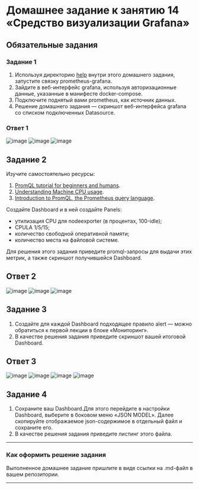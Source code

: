 # Домашнее задание к занятию 14 «Средство визуализации Grafana»

## Обязательные задания

### Задание 1

1. Используя директорию [help](./help) внутри этого домашнего задания, запустите связку prometheus-grafana.
1. Зайдите в веб-интерфейс grafana, используя авторизационные данные, указанные в манифесте docker-compose.
1. Подключите поднятый вами prometheus, как источник данных.
1. Решение домашнего задания — скриншот веб-интерфейса grafana со списком подключенных Datasource.

### Ответ 1

![image](https://github.com/user-attachments/assets/92c7ee1c-0af2-469b-b6c1-77b04fd67ef1)
![image](https://github.com/user-attachments/assets/26d9f180-9d2c-453d-a59d-810fa2eff7ea)
![image](https://github.com/user-attachments/assets/a83faac0-5cdb-43a0-b6c8-0246d52dca3c)

## Задание 2

Изучите самостоятельно ресурсы:

1. [PromQL tutorial for beginners and humans](https://valyala.medium.com/promql-tutorial-for-beginners-9ab455142085).
1. [Understanding Machine CPU usage](https://www.robustperception.io/understanding-machine-cpu-usage).
1. [Introduction to PromQL, the Prometheus query language](https://grafana.com/blog/2020/02/04/introduction-to-promql-the-prometheus-query-language/).

Создайте Dashboard и в ней создайте Panels:

- утилизация CPU для nodeexporter (в процентах, 100-idle);
- CPULA 1/5/15;
- количество свободной оперативной памяти;
- количество места на файловой системе.

Для решения этого задания приведите promql-запросы для выдачи этих метрик, а также скриншот получившейся Dashboard.

## Ответ 2

![image](https://github.com/user-attachments/assets/77baa3cf-fc34-4617-8bb3-e7a866cbee18)
![image](https://github.com/user-attachments/assets/91f9c7db-594a-4794-965d-e871e8d64880)
![image](https://github.com/user-attachments/assets/de20b47a-8300-46ff-95e2-5e6c6dc99150)

## Задание 3

1. Создайте для каждой Dashboard подходящее правило alert — можно обратиться к первой лекции в блоке «Мониторинг».
1. В качестве решения задания приведите скриншот вашей итоговой Dashboard.

## Ответ 3

![image](https://github.com/user-attachments/assets/bc89d7b3-894f-4035-98d6-aac171d68f8f)
![image](https://github.com/user-attachments/assets/ad5e638a-ca02-49d7-a6a6-d6a0b6af2fc9)
![image](https://github.com/user-attachments/assets/0f39ce97-615f-4ca7-bba9-05b49e9d8b8a)
![image](https://github.com/user-attachments/assets/b3e89188-fae6-438f-b028-1d4501939edc)

## Задание 4

1. Сохраните ваш Dashboard.Для этого перейдите в настройки Dashboard, выберите в боковом меню «JSON MODEL». Далее скопируйте отображаемое json-содержимое в отдельный файл и сохраните его.
1. В качестве решения задания приведите листинг этого файла.

---

### Как оформить решение задания

Выполненное домашнее задание пришлите в виде ссылки на .md-файл в вашем репозитории.

---
